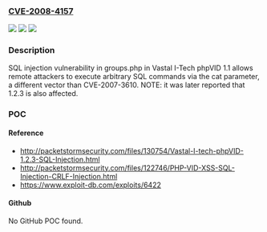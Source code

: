### [CVE-2008-4157](https://cve.mitre.org/cgi-bin/cvename.cgi?name=CVE-2008-4157)
![](https://img.shields.io/static/v1?label=Product&message=n%2Fa&color=blue)
![](https://img.shields.io/static/v1?label=Version&message=n%2Fa&color=blue)
![](https://img.shields.io/static/v1?label=Vulnerability&message=n%2Fa&color=brighgreen)

### Description

SQL injection vulnerability in groups.php in Vastal I-Tech phpVID 1.1 allows remote attackers to execute arbitrary SQL commands via the cat parameter, a different vector than CVE-2007-3610.  NOTE: it was later reported that 1.2.3 is also affected.

### POC

#### Reference
- http://packetstormsecurity.com/files/130754/Vastal-I-tech-phpVID-1.2.3-SQL-Injection.html
- http://packetstormsecurity.com/files/122746/PHP-VID-XSS-SQL-Injection-CRLF-Injection.html
- https://www.exploit-db.com/exploits/6422

#### Github
No GitHub POC found.

